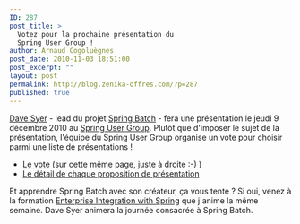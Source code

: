 ```yaml
---
ID: 287
post_title: >
  Votez pour la prochaine présentation du
  Spring User Group !
author: Arnaud Cogoluègnes
post_date: 2010-11-03 18:51:00
post_excerpt: ""
layout: post
permalink: http://blog.zenika-offres.com/?p=287
published: true
---
```

<p><a href="http://www.springone2gx.com/conference/speaker/dave_syer">Dave Syer</a> - lead du projet <a href="http://static.springsource.org/spring-batch/">Spring Batch</a> - fera une présentation le jeudi 9 décembre 2010 au <a href="http://groups.google.fr/group/sugfr">Spring User Group</a>. Plutôt que d'imposer le sujet de la présentation, l'équipe du Spring User Group organise un vote pour choisir parmi une liste de présentations&nbsp;!</p> <ul> <li><a href="http://blog.zenika.com">Le vote</a> (sur cette même page, juste à droite  :-)   )</li> <li><a href="http://sites.google.com/site/sugfrance/vote-pour-la-presentation-de-dave-syer">Le détail de chaque proposition de présentation</a></li> </ul> <p>Et apprendre Spring Batch avec son créateur, ça vous tente&nbsp;? Si oui, venez à la formation <a href="http://www.zenika.com/formation_enterprise_integration_avec_spring.php">Enterprise Integration with Spring</a> que j'anime la même semaine. Dave Syer animera la journée consacrée à Spring Batch.</p>